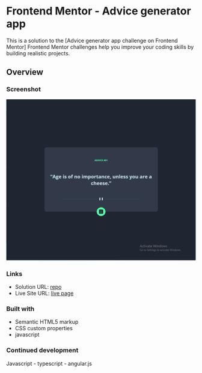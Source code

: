 # Frontend Mentor - Advice generator app

This is a solution to the [Advice generator app challenge on Frontend Mentor]
Frontend Mentor challenges help you improve your coding skills by building realistic projects.

## Overview

### Screenshot

![](./screenshot.PNG)

### Links

- Solution URL: [repo](https://github.com/youssefa111/qr-component-challenge)
- Live Site URL: [live page](https://youssefa111.github.io/qr-component-challenge/)

### Built with

- Semantic HTML5 markup
- CSS custom properties
- javascript

### Continued development

Javascript - typescript - angular.js
